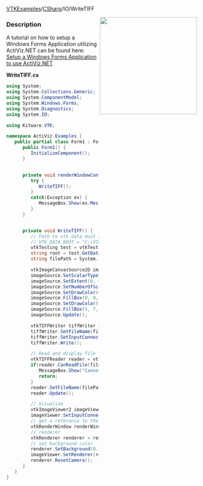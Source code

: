 [VTKExamples](/home/)/[CSharp](/CSharp)/IO/WriteTIFF

<img align="right" src="https://github.com/lorensen/VTKExamples/blob/gh-pages/Testing/Baseline/IO/TestWriteTIFF.png?raw=true" width="256" />

### Description
A tutorial on how to setup a Windows Forms Application utilizing ActiViz.NET can be found here: [Setup a Windows Forms Application to use ActiViz.NET](http://www.vtk.org/Wiki/VTK/CSharp/ActiViz.NET)

**WriteTIFF.cs**
```csharp
using System;
using System.Collections.Generic;
using System.ComponentModel;
using System.Windows.Forms;
using System.Diagnostics;
using System.IO;

using Kitware.VTK;

namespace ActiViz.Examples {
   public partial class Form1 : Form {
      public Form1() {
         InitializeComponent();
      }


      private void renderWindowControl1_Load(object sender, EventArgs e) {
         try {
            WriteTIFF();
         }
         catch(Exception ex) {
            MessageBox.Show(ex.Message, "Exception", MessageBoxButtons.OK);
         }
      }


      private void WriteTIFF() {
         // Path to vtk data must be set as an environment variable
         // VTK_DATA_ROOT = "C:\VTK\vtkdata-5.8.0"
         vtkTesting test = vtkTesting.New();
         string root = test.GetDataRoot();
         string filePath = System.IO.Path.Combine(root, @"Data\test_tiff.tif");

         vtkImageCanvasSource2D imageSource = vtkImageCanvasSource2D.New();
         imageSource.SetScalarTypeToUnsignedChar();
         imageSource.SetExtent(0, 9, 0, 9, 0, 0);
         imageSource.SetNumberOfScalarComponents(3);
         imageSource.SetDrawColor(0, 0, 0, 0);
         imageSource.FillBox(0, 9, 0, 9);
         imageSource.SetDrawColor(255, 0, 0, 0);
         imageSource.FillBox(5, 7, 5, 7);
         imageSource.Update();

         vtkTIFFWriter tiffWriter = vtkTIFFWriter.New();
         tiffWriter.SetFileName(filePath);
         tiffWriter.SetInputConnection(imageSource.GetOutputPort());
         tiffWriter.Write();

         // Read and display file for verification that it was written correctly
         vtkTIFFReader reader = vtkTIFFReader.New();
         if(reader.CanReadFile(filePath) == 0) {
            MessageBox.Show("Cannot read file \"" + filePath + "\"", "Error", MessageBoxButtons.OK);
            return;
         }
         reader.SetFileName(filePath);
         reader.Update();

         // Visualize
         vtkImageViewer2 imageViewer = vtkImageViewer2.New();
         imageViewer.SetInputConnection(reader.GetOutputPort());
         // get a reference to the renderwindow of our renderWindowControl1
         vtkRenderWindow renderWindow = renderWindowControl1.RenderWindow;
         // renderer
         vtkRenderer renderer = renderWindow.GetRenderers().GetFirstRenderer();
         // set background color
         renderer.SetBackground(0.2, 0.3, 0.4);
         imageViewer.SetRenderer(renderer);
         renderer.ResetCamera();
      }
   }
}
```
